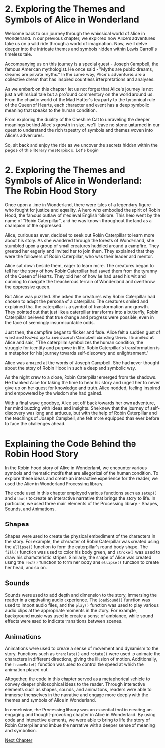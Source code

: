 # 2. Exploring the Themes and Symbols of Alice in Wonderland

Welcome back to our journey through the whimsical world of Alice in Wonderland. In our previous chapter, we explored how Alice's adventures take us on a wild ride through a world of imagination. Now, we'll delve deeper into the intricate themes and symbols hidden within Lewis Carroll's timeless tale. 

Accompanying us on this journey is a special guest - Joseph Campbell, the famous American mythologist. He once said - "Myths are public dreams, dreams are private myths." In the same way, Alice's adventures are a collective dream that has inspired countless interpretations and analyses. 

As we embark on this chapter, let us not forget that Alice's journey is not just a whimsical tale but a profound commentary on the world around us. From the chaotic world of the Mad Hatter's tea party to the tyrannical rule of the Queen of Hearts, each character and event has a deep symbolic meaning that speaks to the human condition.

From exploring the duality of the Cheshire Cat to unraveling the deeper meanings behind Alice's growth in size, we'll leave no stone unturned in our quest to understand the rich tapestry of symbols and themes woven into Alice's adventures.

So, sit back and enjoy the ride as we uncover the secrets hidden within the pages of this literary masterpiece. Let's begin.
# 2. Exploring the Themes and Symbols of Alice in Wonderland: The Robin Hood Story

Once upon a time in Wonderland, there were tales of a legendary figure who fought for justice and equality. A hero who embodied the spirit of Robin Hood, the famous outlaw of medieval English folklore. This hero went by the name of "Robin Caterpillar", and he was known throughout the land as a champion of the oppressed.

Alice, curious as ever, decided to seek out Robin Caterpillar to learn more about his story. As she wandered through the forests of Wonderland, she stumbled upon a group of small creatures huddled around a campfire. They greeted her eagerly and invited her to join them. They explained that they were the followers of Robin Caterpillar, who was their leader and mentor.

Alice sat down beside them, eager to learn more. The creatures began to tell her the story of how Robin Caterpillar had saved them from the tyranny of the Queen of Hearts. They told her of how he had used his wit and cunning to navigate the treacherous terrain of Wonderland and overthrow the oppressive queen.

But Alice was puzzled. She asked the creatures why Robin Caterpillar had chosen to adopt the persona of a caterpillar. The creatures smiled and explained that the caterpillar is a symbol of transformation and growth. They pointed out that just like a caterpillar transforms into a butterfly, Robin Caterpillar believed that true change and progress were possible, even in the face of seemingly insurmountable odds.

Just then, the campfire began to flicker and fade. Alice felt a sudden gust of wind and looked up to see Joseph Campbell standing there. He smiled at Alice and said, "The caterpillar symbolizes the human condition, the struggle for identity and purpose in life. Robin Caterpillar's transformation is a metaphor for his journey towards self-discovery and enlightenment."

Alice was amazed at the words of Joseph Campbell. She had never thought about the story of Robin Hood in such a deep and symbolic way.

As the night drew to a close, Robin Caterpillar emerged from the shadows. He thanked Alice for taking the time to hear his story and urged her to never give up on her quest for knowledge and truth. Alice nodded, feeling inspired and empowered by the wisdom she had gained.

With a final wave goodbye, Alice set off back towards her own adventure, her mind buzzing with ideas and insights. She knew that the journey of self-discovery was long and arduous, but with the help of Robin Caterpillar and the teachings of Joseph Campbell, she felt more equipped than ever before to face the challenges ahead.
# Explaining the Code Behind the Robin Hood Story

In the Robin Hood story of Alice in Wonderland, we encounter various symbols and thematic motifs that are allegorical of the human condition. To explore these ideas and create an interactive experience for the reader, we used the Alice in Wonderland Processing library.

The code used in this chapter employed various functions such as `setup()` and `draw()` to create an interactive narrative that brings the story to life. In particular, we used three main elements of the Processing library - Shapes, Sounds, and Animations.

## Shapes
Shapes were used to create the physical embodiment of the characters in the story. For example, the character of Robin Caterpillar was created using the `ellipse()` function to form the caterpillar's round body shape. The `fill()` function was used to color his body green, and `stroke()` was used to draw his characteristic stripes. Similarly, the shape of Alice was created using the `rect()` function to form her body and `ellipse()` function to create her head, and so on.

## Sounds
Sounds were used to add depth and dimension to the story, immersing the reader in a captivating audio experience. The `loadSound()` function was used to import audio files, and the `play()` function was used to play various audio clips at the appropriate moments in the story. For example, background music was used to create a sense of ambiance, while sound effects were used to indicate transitions between scenes.

## Animations
Animations were used to create a sense of movement and dynamism to the story. Functions such as `translate()` and `rotate()` were used to animate the characters in different directions, giving the illusion of motion. Additionally, the `frameRate()` function was used to control the speed at which the animation played out.

Altogether, the code in this chapter served as a metaphorical vehicle to convey deeper philosophical ideas to the reader. Through interactive elements such as shapes, sounds, and animations, readers were able to immerse themselves in the narrative and engage more deeply with the themes and symbols of Alice in Wonderland.

In conclusion, the Processing library was an essential tool in creating an engaging and thought-provoking chapter in Alice in Wonderland. By using code and interactive elements, we were able to bring to life the story of Robin Caterpillar and imbue the narrative with a deeper sense of meaning and symbolism.


[Next Chapter](03_Chapter03.md)